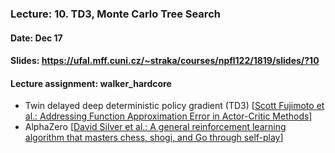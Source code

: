 ### Lecture: 10. TD3, Monte Carlo Tree Search
#### Date: Dec 17
#### Slides: https://ufal.mff.cuni.cz/~straka/courses/npfl122/1819/slides/?10
#### Lecture assignment: walker_hardcore

- Twin delayed deep deterministic policy gradient (TD3) [[Scott Fujimoto et al.: Addressing Function Approximation Error in Actor-Critic Methods](https://arxiv.org/abs/1802.09477)]
- AlphaZero [[David Silver et al.: A general reinforcement learning algorithm that masters chess, shogi, and Go through self-play](https://deepmind.com/documents/260/alphazero_preprint.pdf)]
